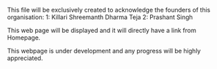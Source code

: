 

   This file will be exclusively created to acknowledge the founders of this organisation:
    1: Killari Shreemanth Dharma Teja
    2: Prashant Singh
    
   
  This web page will be displayed and it will directly have a link from Homepage.
  
  
  This webpage is under development and any progress will be highly appreciated.
